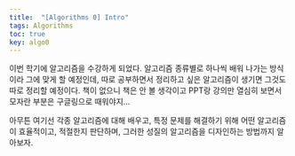 ```yaml
---
title:  "[Algorithms 0] Intro"
tags: Algorithms
toc: true
key: algo0
---
```


이번 학기에 알고리즘을 수강하게 되었다. 알고리즘 종류별로 하나씩 배워 나가는 방식이라 그에 맞게 할 예정인데, 따로 공부하면서 정리하고 싶은 알고리즘이 생기면 그것도 따로 정리할 예정이다. 책이 없으니 책은 안 볼 생각이고 PPT랑 강의만 열심히 보면서 모자란 부분은 구글링으로 때워야지...

아무튼 여기선 각종 알고리즘에 대해 배우고, 특정 문제를 해결하기 위해 어떤 알고리즘이 효율적이고, 적절한지 판단하며, 그러한 성질의 알고리즘을 디자인하는 방법까지 알아보자.
